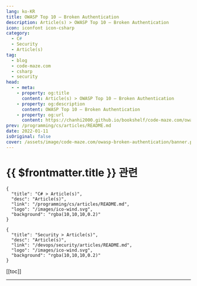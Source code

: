 ```yaml
---
lang: ko-KR
title: OWASP Top 10 – Broken Authentication
description: Article(s) > OWASP Top 10 – Broken Authentication
icon: iconfont icon-csharp
category: 
  - C#
  - Security
  - Article(s)
tag: 
  - blog
  - code-maze.com
  - csharp
  - security
head:  
  - - meta:
    - property: og:title
      content: Article(s) > OWASP Top 10 – Broken Authentication
    - property: og:description
      content: OWASP Top 10 – Broken Authentication
    - property: og:url
      content: https://chanhi2000.github.io/bookshelf/code-maze.com/owasp-broken-authentication.html
prev: /programming/cs/articles/README.md
date: 2022-01-11
isOriginal: false
cover: /assets/image/code-maze.com/owasp-broken-authentication/banner.png
---
```


# {{ $frontmatter.title }} 관련

```component VPCard
{
  "title": "C# > Article(s)",
  "desc": "Article(s)",
  "link": "/programming/cs/articles/README.md",
  "logo": "/images/ico-wind.svg",
  "background": "rgba(10,10,10,0.2)"
}
```

```component VPCard
{
  "title": "Security > Article(s)",
  "desc": "Article(s)",
  "link": "/devops/security/articles/README.md",
  "logo": "/images/ico-wind.svg",
  "background": "rgba(10,10,10,0.2)"
}
```

[[toc]]

---

<SiteInfo
  name="OWASP Top 10 – Broken Authentication"
  desc="Broken Authentication, the second most critical vulnerability as per OWASP Top10 list allows attackers to gain control over user accounts in a system."
  url="https://code-maze.com/owasp-broken-authentication/"
  logo="/assets/image/code-maze.com/favicon.png"
  preview="/assets/image/code-maze.com/owasp-broken-authentication/banner.png"/>

<!-- TODO: 작성 -->
